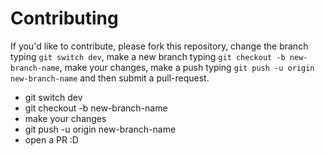 # Contributing

If you'd like to contribute, please fork this repository, change the branch typing `git switch dev`, make a new branch typing `git checkout -b new-branch-name`, make your changes, make a push typing `git push -u origin new-branch-name` and then submit a pull-request.

-  git switch dev
-  git checkout -b new-branch-name
-  make your changes
-  git push -u origin new-branch-name
-  open a PR :D
